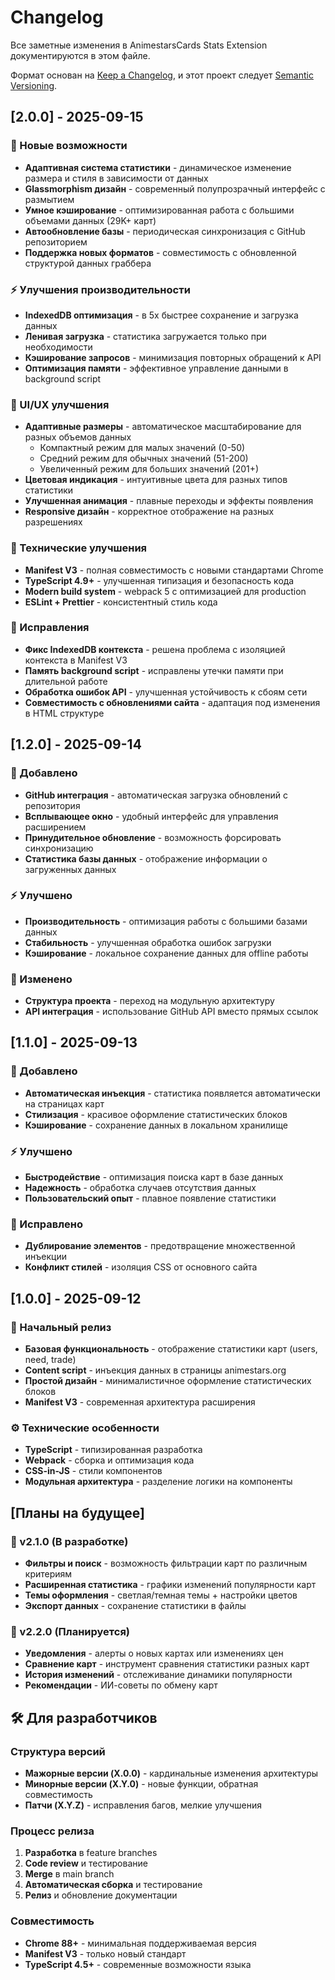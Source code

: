 # Changelog

Все заметные изменения в AnimestarsCards Stats Extension документируются в этом файле.

Формат основан на [Keep a Changelog](https://keepachangelog.com/en/1.0.0/),
и этот проект следует [Semantic Versioning](https://semver.org/spec/v2.0.0.html).

## [2.0.0] - 2025-09-15

### 🚀 Новые возможности
- **Адаптивная система статистики** - динамическое изменение размера и стиля в зависимости от данных
- **Glassmorphism дизайн** - современный полупрозрачный интерфейс с размытием
- **Умное кэширование** - оптимизированная работа с большими объемами данных (29K+ карт)
- **Автообновление базы** - периодическая синхронизация с GitHub репозиторием
- **Поддержка новых форматов** - совместимость с обновленной структурой данных граббера

### ⚡ Улучшения производительности
- **IndexedDB оптимизация** - в 5x быстрее сохранение и загрузка данных
- **Ленивая загрузка** - статистика загружается только при необходимости
- **Кэширование запросов** - минимизация повторных обращений к API
- **Оптимизация памяти** - эффективное управление данными в background script

### 🎨 UI/UX улучшения
- **Адаптивные размеры** - автоматическое масштабирование для разных объемов данных
  - Компактный режим для малых значений (0-50)
  - Средний режим для обычных значений (51-200)  
  - Увеличенный режим для больших значений (201+)
- **Цветовая индикация** - интуитивные цвета для разных типов статистики
- **Улучшенная анимация** - плавные переходы и эффекты появления
- **Responsive дизайн** - корректное отображение на разных разрешениях

### 🔧 Технические улучшения
- **Manifest V3** - полная совместимость с новыми стандартами Chrome
- **TypeScript 4.9+** - улучшенная типизация и безопасность кода
- **Modern build system** - webpack 5 с оптимизацией для production
- **ESLint + Prettier** - консистентный стиль кода

### 🐛 Исправления
- **Фикс IndexedDB контекста** - решена проблема с изоляцией контекста в Manifest V3
- **Память background script** - исправлены утечки памяти при длительной работе
- **Обработка ошибок API** - улучшенная устойчивость к сбоям сети
- **Совместимость с обновлениями сайта** - адаптация под изменения в HTML структуре

## [1.2.0] - 2025-09-14

### 🚀 Добавлено
- **GitHub интеграция** - автоматическая загрузка обновлений с репозитория
- **Всплывающее окно** - удобный интерфейс для управления расширением
- **Принудительное обновление** - возможность форсировать синхронизацию
- **Статистика базы данных** - отображение информации о загруженных данных

### ⚡ Улучшено
- **Производительность** - оптимизация работы с большими базами данных
- **Стабильность** - улучшенная обработка ошибок загрузки
- **Кэширование** - локальное сохранение данных для offline работы

### 🔧 Изменено
- **Структура проекта** - переход на модульную архитектуру
- **API интеграция** - использование GitHub API вместо прямых ссылок

## [1.1.0] - 2025-09-13

### 🚀 Добавлено
- **Автоматическая инъекция** - статистика появляется автоматически на страницах карт
- **Стилизация** - красивое оформление статистических блоков
- **Кэширование** - сохранение данных в локальном хранилище

### ⚡ Улучшено
- **Быстродействие** - оптимизация поиска карт в базе данных
- **Надежность** - обработка случаев отсутствия данных
- **Пользовательский опыт** - плавное появление статистики

### 🐛 Исправлено
- **Дублирование элементов** - предотвращение множественной инъекции
- **Конфликт стилей** - изоляция CSS от основного сайта

## [1.0.0] - 2025-09-12

### 🚀 Начальный релиз
- **Базовая функциональность** - отображение статистики карт (users, need, trade)
- **Content script** - инъекция данных в страницы animestars.org
- **Простой дизайн** - минималистичное оформление статистических блоков
- **Manifest V3** - современная архитектура расширения

### ⚙️ Технические особенности
- **TypeScript** - типизированная разработка
- **Webpack** - сборка и оптимизация кода
- **CSS-in-JS** - стили компонентов
- **Модульная архитектура** - разделение логики на компоненты

## [Планы на будущее]

### 🔮 v2.1.0 (В разработке)
- **Фильтры и поиск** - возможность фильтрации карт по различным критериям
- **Расширенная статистика** - графики изменений популярности карт
- **Темы оформления** - светлая/темная темы + настройки цветов
- **Экспорт данных** - сохранение статистики в файлы

### 🚀 v2.2.0 (Планируется)
- **Уведомления** - алерты о новых картах или изменениях цен
- **Сравнение карт** - инструмент сравнения статистики разных карт
- **История изменений** - отслеживание динамики популярности
- **Рекомендации** - ИИ-советы по обмену карт

## 🛠 Для разработчиков

### Структура версий
- **Мажорные версии (X.0.0)** - кардинальные изменения архитектуры
- **Минорные версии (X.Y.0)** - новые функции, обратная совместимость
- **Патчи (X.Y.Z)** - исправления багов, мелкие улучшения

### Процесс релиза
1. **Разработка** в feature branches
2. **Code review** и тестирование
3. **Merge** в main branch
4. **Автоматическая сборка** и тестирование
5. **Релиз** и обновление документации

### Совместимость
- **Chrome 88+** - минимальная поддерживаемая версия
- **Manifest V3** - только новый стандарт
- **TypeScript 4.5+** - современные возможности языка